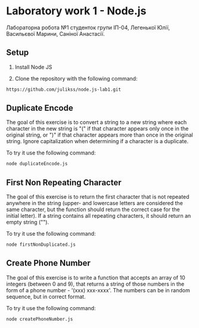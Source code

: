 # Laboratory work 1 - Node.js
Лабораторна робота №1 студенток групи ІП-04, Легенької Юлії, Васильєвої Марини, Саніної Анастасії.

## Setup
1. Install Node JS

2. Clone the repository with the following command:
```bash
https://github.com/julikss/node.js-lab1.git
```

## Duplicate Encode
The goal of this exercise is to convert a string to a new string where each character in the new string is "(" if that character appears only once in the original string, or ")" if that character appears more than once in the original string. Ignore capitalization when determining if a character is a duplicate.

To try it use the following command:
```bash
node duplicateEncode.js
```

## First Non Repeating Character
The goal of this exercise is to return the first character that is not repeated anywhere in the string (upper- and lowercase letters are considered the same character, but the function should return the correct case for the initial letter). If a string contains all repeating characters, it should return an empty string ("").

To try it use the following command:
```bash
node firstNonDuplicated.js
```

## Create Phone Number
The goal of this exercise is to write a function that accepts an array of 10 integers (between 0 and 9), that returns a string of those numbers in the form of a phone number - '(xxx) xxx-xxxx'. The numbers can be in random sequence, but in correct format.

To try it use the following command:
```bash
node createPhoneNumber.js
```